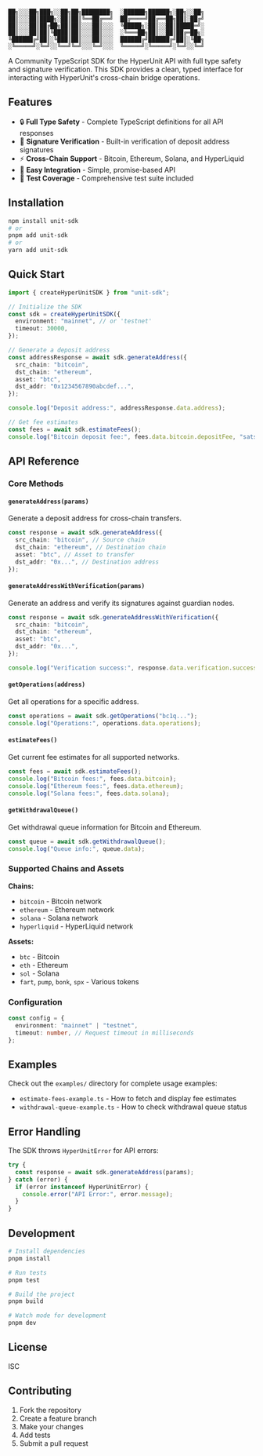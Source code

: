 ```
██╗░░░██╗███╗░░██╗██╗████████╗  ░██████╗██████╗░██╗░░██╗
██║░░░██║████╗░██║██║╚══██╔══╝  ██╔════╝██╔══██╗██║░██╔╝
██║░░░██║██╔██╗██║██║░░░██║░░░  ╚█████╗░██║░░██║█████═╝░
██║░░░██║██║╚████║██║░░░██║░░░  ░╚═══██╗██║░░██║██╔═██╗░
╚██████╔╝██║░╚███║██║░░░██║░░░  ██████╔╝██████╔╝██║░╚██╗
░╚═════╝░╚═╝░░╚══╝╚═╝░░░╚═╝░░░  ╚═════╝░╚═════╝░╚═╝░░╚═╝
```

A Community TypeScript SDK for the HyperUnit API with full type safety and signature verification. This SDK provides a clean, typed interface for interacting with HyperUnit's cross-chain bridge operations.

## Features

- 🔒 **Full Type Safety** - Complete TypeScript definitions for all API responses
- 🔐 **Signature Verification** - Built-in verification of deposit address signatures
- ⚡ **Cross-Chain Support** - Bitcoin, Ethereum, Solana, and HyperLiquid
- 🚀 **Easy Integration** - Simple, promise-based API
- 🧪 **Test Coverage** - Comprehensive test suite included

## Installation

```bash
npm install unit-sdk
# or
pnpm add unit-sdk
# or
yarn add unit-sdk
```

## Quick Start

```typescript
import { createHyperUnitSDK } from "unit-sdk";

// Initialize the SDK
const sdk = createHyperUnitSDK({
  environment: "mainnet", // or 'testnet'
  timeout: 30000,
});

// Generate a deposit address
const addressResponse = await sdk.generateAddress({
  src_chain: "bitcoin",
  dst_chain: "ethereum",
  asset: "btc",
  dst_addr: "0x1234567890abcdef...",
});

console.log("Deposit address:", addressResponse.data.address);

// Get fee estimates
const fees = await sdk.estimateFees();
console.log("Bitcoin deposit fee:", fees.data.bitcoin.depositFee, "sats");
```

## API Reference

### Core Methods

#### `generateAddress(params)`

Generate a deposit address for cross-chain transfers.

```typescript
const response = await sdk.generateAddress({
  src_chain: "bitcoin", // Source chain
  dst_chain: "ethereum", // Destination chain
  asset: "btc", // Asset to transfer
  dst_addr: "0x...", // Destination address
});
```

#### `generateAddressWithVerification(params)`

Generate an address and verify its signatures against guardian nodes.

```typescript
const response = await sdk.generateAddressWithVerification({
  src_chain: "bitcoin",
  dst_chain: "ethereum",
  asset: "btc",
  dst_addr: "0x...",
});

console.log("Verification success:", response.data.verification.success);
```

#### `getOperations(address)`

Get all operations for a specific address.

```typescript
const operations = await sdk.getOperations("bc1q...");
console.log("Operations:", operations.data.operations);
```

#### `estimateFees()`

Get current fee estimates for all supported networks.

```typescript
const fees = await sdk.estimateFees();
console.log("Bitcoin fees:", fees.data.bitcoin);
console.log("Ethereum fees:", fees.data.ethereum);
console.log("Solana fees:", fees.data.solana);
```

#### `getWithdrawalQueue()`

Get withdrawal queue information for Bitcoin and Ethereum.

```typescript
const queue = await sdk.getWithdrawalQueue();
console.log("Queue info:", queue.data);
```

### Supported Chains and Assets

**Chains:**

- `bitcoin` - Bitcoin network
- `ethereum` - Ethereum network
- `solana` - Solana network
- `hyperliquid` - HyperLiquid network

**Assets:**

- `btc` - Bitcoin
- `eth` - Ethereum
- `sol` - Solana
- `fart`, `pump`, `bonk`, `spx` - Various tokens

### Configuration

```typescript
const config = {
  environment: "mainnet" | "testnet",
  timeout: number, // Request timeout in milliseconds
};
```

## Examples

Check out the `examples/` directory for complete usage examples:

- `estimate-fees-example.ts` - How to fetch and display fee estimates
- `withdrawal-queue-example.ts` - How to check withdrawal queue status

## Error Handling

The SDK throws `HyperUnitError` for API errors:

```typescript
try {
  const response = await sdk.generateAddress(params);
} catch (error) {
  if (error instanceof HyperUnitError) {
    console.error("API Error:", error.message);
  }
}
```

## Development

```bash
# Install dependencies
pnpm install

# Run tests
pnpm test

# Build the project
pnpm build

# Watch mode for development
pnpm dev
```

## License

ISC

## Contributing

1. Fork the repository
2. Create a feature branch
3. Make your changes
4. Add tests
5. Submit a pull request
